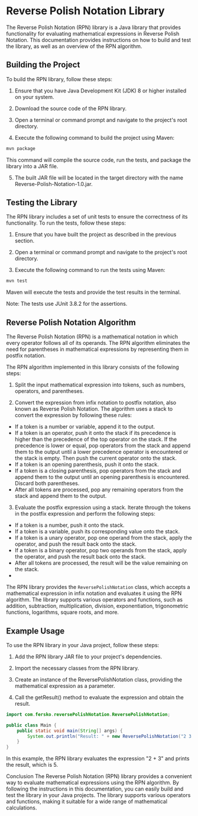 
# Reverse Polish Notation Library
The Reverse Polish Notation (RPN) library is a Java library that provides functionality for evaluating mathematical expressions in Reverse Polish Notation. This documentation provides instructions on how to build and test the library, as well as an overview of the RPN algorithm.

## Building the Project
To build the RPN library, follow these steps:

1. Ensure that you have Java Development Kit (JDK) 8 or higher installed on your system.

2. Download the source code of the RPN library.

3. Open a terminal or command prompt and navigate to the project's root directory.

4. Execute the following command to build the project using Maven:

 ``` bash
mvn package
```

This command will compile the source code, run the tests, and package the library into a JAR file.

5. The built JAR file will be located in the target directory with the name Reverse-Polish-Notation-1.0.jar.

## Testing the Library

The RPN library includes a set of unit tests to ensure the correctness of its functionality. To run the tests, follow these steps:

1. Ensure that you have built the project as described in the previous section.

2. Open a terminal or command prompt and navigate to the project's root directory.

3. Execute the following command to run the tests using Maven:

```bash
mvn test
```
Maven will execute the tests and provide the test results in the terminal.

Note: The tests use JUnit 3.8.2 for the assertions.

## Reverse Polish Notation Algorithm
The Reverse Polish Notation (RPN) is a mathematical notation in which every operator follows all of its operands. The RPN algorithm eliminates the need for parentheses in mathematical expressions by representing them in postfix notation.

The RPN algorithm implemented in this library consists of the following steps:

1. Split the input mathematical expression into tokens, such as numbers, operators, and parentheses.

2. Convert the expression from infix notation to postfix notation, also known as Reverse Polish Notation. The algorithm uses a stack to convert the expression by following these rules:

* If a token is a number or variable, append it to the output. 
* If a token is an operator, push it onto the stack if its precedence is higher than the precedence of the top operator on the stack. If the precedence is lower or equal, pop operators from the stack and append them to the output until a lower precedence operator is encountered or the stack is empty. Then push the current operator onto the stack.
* If a token is an opening parenthesis, push it onto the stack.
* If a token is a closing parenthesis, pop operators from the stack and append them to the output until an opening parenthesis is encountered. Discard both parentheses.
* After all tokens are processed, pop any remaining operators from the stack and append them to the output.
3. Evaluate the postfix expression using a stack. Iterate through the tokens in the postfix expression and perform the following steps:

* If a token is a number, push it onto the stack.
* If a token is a variable, push its corresponding value onto the stack.
* If a token is a unary operator, pop one operand from the stack, apply the operator, and push the result back onto the stack.
* If a token is a binary operator, pop two operands from the stack, apply the operator, and push the result back onto the stack.
* After all tokens are processed, the result will be the value remaining on the stack.
* 
The RPN library provides the `ReversePolishNotation` class, which accepts a mathematical expression in infix notation and evaluates it using the RPN algorithm. The library supports various operators and functions, such as addition, subtraction, multiplication, division, exponentiation, trigonometric functions, logarithms, square roots, and more.

## Example Usage
To use the RPN library in your Java project, follow these steps:

1. Add the RPN library JAR file to your project's dependencies.

2. Import the necessary classes from the RPN library.

3. Create an instance of the ReversePolishNotation class, providing the mathematical expression as a parameter.

4. Call the getResult() method to evaluate the expression and obtain the result.

```java
import com.fersko.reversePolishNotation.ReversePolishNotation;

public class Main {
    public static void main(String[] args) {
        System.out.println("Result: " + new ReversePolishNotation("2 3 +").getResult());
    }
}
```
In this example, the RPN library evaluates the expression "2 + 3" and prints the result, which is 5.

Conclusion
The Reverse Polish Notation (RPN) library provides a convenient way to evaluate mathematical expressions using the RPN algorithm. By following the instructions in this documentation, you can easily build and test the library in your Java projects. The library supports various operators and functions, making it suitable for a wide range of mathematical calculations.